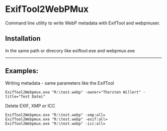 # ExifTool2WebPMux
Command line utility to write WebP metadata with ExifTool and webpmuxer.

## Installation
In the same path or direcory like exiftool.exe and webpmux.exe

---
## Examples:

Writing metadata - same parameters like the ExifTool
``` Batch
ExifTool2Webpmux.exe "R:\test.webp" -owner="Thorsten Willert" -title="Test Datei"
```

Delete EXIF, XMP or ICC
``` Batch
ExifTool2Webpmux.exe "R:\test.webp" -xmp:all=
ExifTool2Webpmux.exe "R:\test.webp" -exif:all=
ExifTool2Webpmux.exe "R:\test.webp" -icc:all=
```
